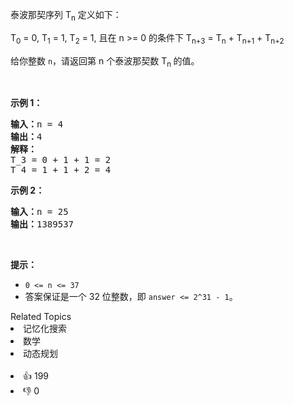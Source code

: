 <p>泰波那契序列&nbsp;T<sub>n</sub>&nbsp;定义如下：&nbsp;</p>

<p>T<sub>0</sub> = 0, T<sub>1</sub> = 1, T<sub>2</sub> = 1, 且在 n &gt;= 0&nbsp;的条件下 T<sub>n+3</sub> = T<sub>n</sub> + T<sub>n+1</sub> + T<sub>n+2</sub></p>

<p>给你整数&nbsp;<code>n</code>，请返回第 n 个泰波那契数&nbsp;T<sub>n </sub>的值。</p>

<p>&nbsp;</p>

<p><strong>示例 1：</strong></p>

<pre><strong>输入：</strong>n = 4
<strong>输出：</strong>4
<strong>解释：</strong>
T_3 = 0 + 1 + 1 = 2
T_4 = 1 + 1 + 2 = 4
</pre>

<p><strong>示例 2：</strong></p>

<pre><strong>输入：</strong>n = 25
<strong>输出：</strong>1389537
</pre>

<p>&nbsp;</p>

<p><strong>提示：</strong></p>

<ul>
	<li><code>0 &lt;= n &lt;= 37</code></li>
	<li>答案保证是一个 32 位整数，即&nbsp;<code>answer &lt;= 2^31 - 1</code>。</li>
</ul>
<div><div>Related Topics</div><div><li>记忆化搜索</li><li>数学</li><li>动态规划</li></div></div><br><div><li>👍 199</li><li>👎 0</li></div>